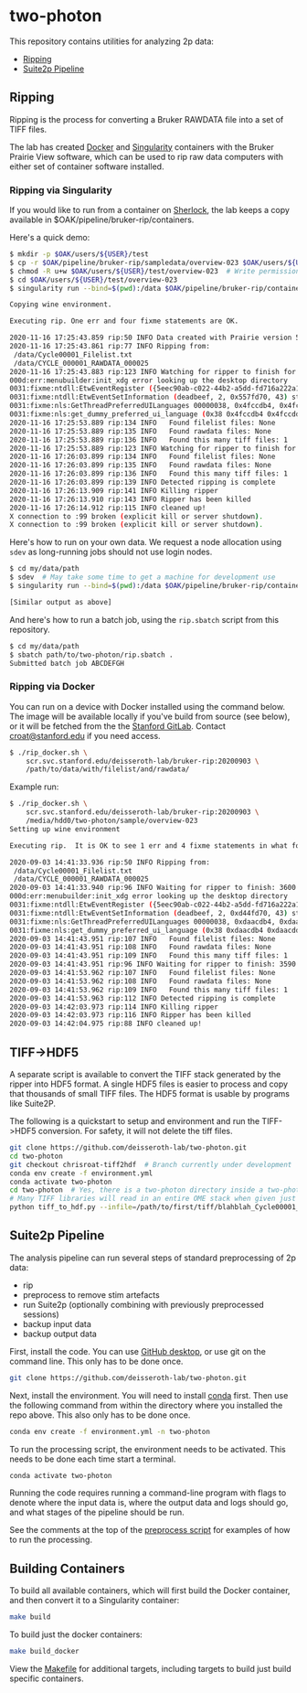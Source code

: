 # two-photon

This repository contains utilities for analyzing 2p data:

- [Ripping](#ripping)
- [Suite2p Pipeline](#suite2p-pipeline)

## Ripping

Ripping is the process for converting a Bruker RAWDATA file into a set of TIFF files.

The lab has created [Docker](https://www.docker.com/) and
[Singularity](https://sylabs.io/docs/) containers with the Bruker Prairie View software,
which can be used to rip raw data computers with either set of container software installed.

### Ripping via Singularity

If you would like to run from a container on [Sherlock](https://www.sherlock.stanford.edu/),
the lab keeps a copy available in \$OAK/pipeline/bruker-rip/containers.

Here's a quick demo:

```bash
$ mkdir -p $OAK/users/${USER}/test
$ cp -r $OAK/pipeline/bruker-rip/sampledata/overview-023 $OAK/users/${USER}/test
$ chmod -R u+w $OAK/users/${USER}/test/overview-023  # Write permissions needed to convert files.
$ cd $OAK/users/${USER}/test/overview-023
$ singularity run --bind=$(pwd):/data $OAK/pipeline/bruker-rip/containers/bruker-rip.sif

Copying wine environment.

Executing rip. One err and four fixme statements are OK.

2020-11-16 17:25:43.859 rip:50 INFO Data created with Prairie version 5.4, using ripper: /apps/Prairie View 5.5/Utilities/Image-Block Ripping Utility.exe
2020-11-16 17:25:43.861 rip:77 INFO Ripping from:
 /data/Cycle00001_Filelist.txt
 /data/CYCLE_000001_RAWDATA_000025
2020-11-16 17:25:43.883 rip:123 INFO Watching for ripper to finish for 3600 more seconds
000d:err:menubuilder:init_xdg error looking up the desktop directory
0031:fixme:ntdll:EtwEventRegister ({5eec90ab-c022-44b2-a5dd-fd716a222a15}, 0x5571000, 0x5582030, 0x5582050) stub.
0031:fixme:ntdll:EtwEventSetInformation (deadbeef, 2, 0x557fd70, 43) stub
0031:fixme:nls:GetThreadPreferredUILanguages 00000038, 0x4fccdb4, 0x4fccdd0 0x4fccdb0
0031:fixme:nls:get_dummy_preferred_ui_language (0x38 0x4fccdb4 0x4fccdd0 0x4fccdb0) returning a dummy value (current locale)
2020-11-16 17:25:53.889 rip:134 INFO   Found filelist files: None
2020-11-16 17:25:53.889 rip:135 INFO   Found rawdata files: None
2020-11-16 17:25:53.889 rip:136 INFO   Found this many tiff files: 1
2020-11-16 17:25:53.889 rip:123 INFO Watching for ripper to finish for 3590 more seconds
2020-11-16 17:26:03.899 rip:134 INFO   Found filelist files: None
2020-11-16 17:26:03.899 rip:135 INFO   Found rawdata files: None
2020-11-16 17:26:03.899 rip:136 INFO   Found this many tiff files: 1
2020-11-16 17:26:03.899 rip:139 INFO Detected ripping is complete
2020-11-16 17:26:13.909 rip:141 INFO Killing ripper
2020-11-16 17:26:13.910 rip:143 INFO Ripper has been killed
2020-11-16 17:26:14.912 rip:115 INFO cleaned up!
X connection to :99 broken (explicit kill or server shutdown).
X connection to :99 broken (explicit kill or server shutdown).
```

Here's how to run on your own data. We request a node allocation using `sdev` as
long-running jobs should not use login nodes.

```bash
$ cd my/data/path
$ sdev  # May take some time to get a machine for development use
$ singularity run --bind=$(pwd):/data $OAK/pipeline/bruker-rip/containers/bruker-rip.sif

[Similar output as above]
```

And here's how to run a batch job, using the `rip.sbatch` script from this
repository.

```bash
$ cd my/data/path
$ sbatch path/to/two-photon/rip.sbatch .
Submitted batch job ABCDEFGH
```

### Ripping via Docker

You can run on a device with Docker installed using the command below. The image
will be available locally if you've build from source (see below), or it will be
fetched from the the [Stanford GitLab](https://code.stanford.edu/deisseroth-lab/bruker-rip). Contact croat@stanford.edu if you need access.

```bash
$ ./rip_docker.sh \
    scr.svc.stanford.edu/deisseroth-lab/bruker-rip:20200903 \
    /path/to/data/with/filelist/and/rawdata/
```

Example run:

```bash
$ ./rip_docker.sh \
    scr.svc.stanford.edu/deisseroth-lab/bruker-rip:20200903 \
    /media/hdd0/two-photon/sample/overview-023
Setting up wine environment

Executing rip.  It is OK to see 1 err and 4 fixme statements in what follows

2020-09-03 14:41:33.936 rip:50 INFO Ripping from:
 /data/Cycle00001_Filelist.txt
 /data/CYCLE_000001_RAWDATA_000025
2020-09-03 14:41:33.940 rip:96 INFO Waiting for ripper to finish: 3600 seconds remaining
000d:err:menubuilder:init_xdg error looking up the desktop directory
0031:fixme:ntdll:EtwEventRegister ({5eec90ab-c022-44b2-a5dd-fd716a222a15}, 0xd441000, 0xd452030, 0xd452050) stub.
0031:fixme:ntdll:EtwEventSetInformation (deadbeef, 2, 0xd44fd70, 43) stub
0031:fixme:nls:GetThreadPreferredUILanguages 00000038, 0xdaacdb4, 0xdaacdd0 0xdaacdb0
0031:fixme:nls:get_dummy_preferred_ui_language (0x38 0xdaacdb4 0xdaacdd0 0xdaacdb0) returning a dummy value (current locale)
2020-09-03 14:41:43.951 rip:107 INFO   Found filelist files: None
2020-09-03 14:41:43.951 rip:108 INFO   Found rawdata files: None
2020-09-03 14:41:43.951 rip:109 INFO   Found this many tiff files: 1
2020-09-03 14:41:43.951 rip:96 INFO Waiting for ripper to finish: 3590 seconds remaining
2020-09-03 14:41:53.962 rip:107 INFO   Found filelist files: None
2020-09-03 14:41:53.962 rip:108 INFO   Found rawdata files: None
2020-09-03 14:41:53.962 rip:109 INFO   Found this many tiff files: 1
2020-09-03 14:41:53.963 rip:112 INFO Detected ripping is complete
2020-09-03 14:42:03.973 rip:114 INFO Killing ripper
2020-09-03 14:42:03.973 rip:116 INFO Ripper has been killed
2020-09-03 14:42:04.975 rip:88 INFO cleaned up!
```

## TIFF->HDF5

A separate script is available to convert the TIFF stack generated by the ripper into HDF5
format.  A single HDF5 files is easier to process and copy that thousands of small TIFF files.
The HDF5 format is usable by programs like Suite2P.

The following is a quickstart to setup and environment and run the TIFF->HDF5 conversion.
For safety, it will not delete the tiff files.

```sh
git clone https://github.com/deisseroth-lab/two-photon.git
cd two-photon
git checkout chrisroat-tiff2hdf  # Branch currently under development
conda env create -f environment.yml
conda activate two-photon
cd two-photon  # Yes, there is a two-photon directory inside a two-photon directory.
# Many TIFF libraries will read in an entire OME stack when given just the first file:
python tiff_to_hdf.py --infile=/path/to/first/tiff/blahblah_Cycle00001_Ch2_000001.ome.tif --outfile=/path/to/output/dir/data.hdf
```

## Suite2p Pipeline

The analysis pipeline can run several steps of standard preprocessing of 2p data:

- rip
- preprocess to remove stim artefacts
- run Suite2p (optionally combining with previously preprocessed sessions)
- backup input data
- backup output data

First, install the code. You can use [GitHub desktop](https://desktop.github.com/), or use git on the command line. This only has to be done once.

```bash
git clone https://github.com/deisseroth-lab/two-photon.git
```

Next, install the environment. You will need to install [conda](https://docs.conda.io/en/latest/) first. Then
use the following command from within the directory where you installed the repo above. This also only has
to be done once.

```bash
conda env create -f environment.yml -n two-photon
```

To run the processing script, the environment needs to be activated. This needs to be done each time start a terminal.

```bash
conda activate two-photon
```

Running the code requires running a command-line program with flags to denote where the input data is, where the output
data and logs should go, and what stages of the pipeline should be run.

See the comments at the top of the [preprocess script](https://github.com/deisseroth-lab/two-photon/blob/master/two-photon/process.py)
for examples of how to run the processing.

## Building Containers

To build all available containers, which will first build the Docker container, and then convert it
to a Singularity container:

```bash
make build
```

To build just the docker containers:

```bash
make build_docker
```

View the [Makefile](Makefile) for additional targets, including targets to build just build specific containers.
